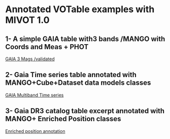 
# Annotated VOTable examples with MIVOT 1.0

## 1- A simple GAIA table with3 bands /MANGO with Coords and Meas + PHOT

[GAIA 3 Mags /validated](https://github.com/ivoa-std/ModelInstanceInVot/blob/master/data-sample/gaia_3mags_ok_1.xml)

## 2- Gaia Time series table annotated with MANGO+Cube+Dataset data models classes

[GAIA Multiband Time series](https://github.com/ivoa-std/ModelInstanceInVot/blob/master/data-sample/gaia-multiband.xml)

## 3- Gaia DR3 catalog table excerpt annotated with MANGO+ Enriched Position classes

[Enriched position annotation](https://github.com/ivoa-std/ModelInstanceInVot/blob/master/data-sample/gaia_6params_ok_1.xml)
